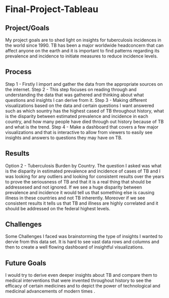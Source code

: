 # Final-Project-Tableau

## Project/Goals
My project goals are to shed light on insights for tuberculosis incidences in the world since 1990. TB has been a major worldwide headconcern that can affect anyone on the earth and it is important to find patterns regarding its prevalence and incidence to initiate measures to reduce incidence levels. 

## Process
Step 1 - Firstly I import and gather the data from the appropriate sources on the internet.
Step 2 - This step focuses on reading through and understanding the data that was gathered and thinking about what questions and insights I can derive from it. 
Step 3 - Making different visualizations based on the data and certain questions I want answered such as which sountry has the highest cased of TB throughout history, what is the disparity between estimated prevalence and incidence in each country, and how many people have died through out history  because of TB and what is the trend. 
Step 4 - Make a dashboard that covers a few major visualizations and that is interactive to allow from viewers to easily see insights and answers to questions they may have on TB. 

## Results
Option 2 - Tuberculosis Burden by Country. The question I asked was what is the disparity in estimated prevalence and incidence of cases of TB and I was looking for any outliers and looking for consistent results over the years to prove the seriousness of TB and that it is a real thing that should be addressesed and not ignored. 
If we see a huge disparity between prevalence and incidence it would tell us that something else is causing illness in these countries and not TB inherently. Moreover if we see consistent results it tells us that TB and illness are highly correlated and it should be addressed on the federal highest levels. 


## Challenges 
Some Challenges I faced was brainstorming the type of insights I wanted to dervie from this data set. It is hard to see vast data rows and columns and then to create a well flowing dashboard of insightful visualizations. 
## Future Goals
I would try to derive even deeper insights about TB and compare them to medical interventions that were invented throughout history to see the efficacy of certain medicines and to depict the power of technological and medicinal advancements of modern times . 
